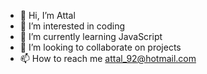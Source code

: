 - 👋 Hi, I’m Attal
- 👀 I’m interested in coding
- 🌱 I’m currently learning JavaScript
- 💞️ I’m looking to collaborate on projects
- 📫 How to reach me attal_92@hotmail.com
